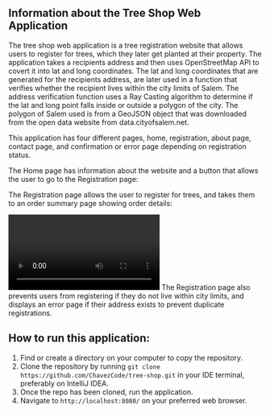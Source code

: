 ## Information about the Tree Shop Web Application

The tree shop web application is a tree registration website that allows users to register for trees, which they later get planted at their property.
The application takes a recipients address and then uses OpenStreetMap API to covert it into lat and long coordinates. The lat and long coordinates that 
are generated for the recipients address, are later used in a function that verifies whether the recipient lives within the city limits of Salem.
The address verification function uses a Ray Casting algorithm to determine if the lat and long point falls inside or outside a polygon of the city.
The polygon of Salem used is from a GeoJSON object that was downloaded from the open data website from data.cityofsalem.net. 


This application has four different pages, home, registration, about page, contact page, and confirmation or error page depending on registration status.

The Home page has information about the website and a button that allows the user to go to the Registration page:

The Registration page allows the user to register for trees, and takes them to an order summary page showing order details:

<video controls src="https://github.com/user-attachments/assets/6a2572f5-c91d-4fd0-9cdd-4b692cd06d9f" title="registration"></video>
The Registration page also prevents users from registering if they do not live within city limits, 
and displays an error page if their address exists to prevent duplicate registrations.



## How to run this application:

1. Find or create a directory on your computer to copy the repository.
2. Clone the repository by running `git clone https://github.com/ChavezCode/tree-shop.git` in your IDE terminal, preferably on IntelliJ IDEA.
3. Once the repo has been cloned, run the application.
4. Navigate to `http://localhost:8080/` on your preferred web browser. 

